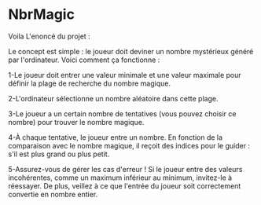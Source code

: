 # NbrMagic
Voila L'enoncé du projet : 

Le concept est simple : le joueur doit deviner un nombre mystérieux généré par l'ordinateur. Voici comment ça fonctionne :

1️-Le joueur doit entrer une valeur minimale et une valeur maximale pour définir la plage de recherche du nombre magique.

2️-L'ordinateur sélectionne un nombre aléatoire dans cette plage.

3️-Le joueur a un certain nombre de tentatives (vous pouvez choisir ce nombre) pour trouver le nombre magique.

4️-À chaque tentative, le joueur entre un nombre. En fonction de la comparaison avec le nombre magique, il reçoit des indices pour le guider : s'il est plus grand ou plus petit.

5-Assurez-vous de gérer les cas d'erreur ! Si le joueur entre des valeurs incohérentes, comme un maximum inférieur au minimum, invitez-le à réessayer. De plus, veillez à ce que l'entrée du joueur soit correctement convertie en nombre entier.
